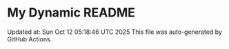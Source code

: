 # My Dynamic README
Updated at: Sun Oct 12 05:18:46 UTC 2025
This file was auto-generated by GitHub Actions.
